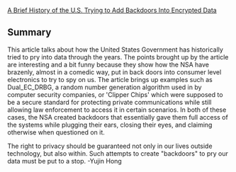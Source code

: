 [A Brief History of the U.S. Trying to Add Backdoors Into Encrypted Data](https://www.atlasobscura.com/articles/a-brief-history-of-the-nsa-attempting-to-insert-backdoors-into-encrypted-data)

## Summary
This article talks about how the United States Government has historically tried to pry into data through the years. The points brought up by the article are interesting and a bit funny because they show how the NSA have brazenly, almost in a comedic way, put in back doors into consumer level electronics to try to spy on us. The article brings up examples such as Dual_EC_DRBG, a random number generation algorithm used in by computer security companies, or 'Clipper Chips' which were supposed to be a secure standard for protecting private communications while still allowing law enforcement to access it in certain scenarios. In both of these cases, the NSA created backdoors that essentially gave them full access of the systems while plugging their ears, closing their eyes, and claiming otherwise when questioned on it. 

The right to privacy should be guaranteed not only in our lives outside technology, but also within. Such attempts to create "backdoors" to pry our data must be put to a stop. -Yujin Hong